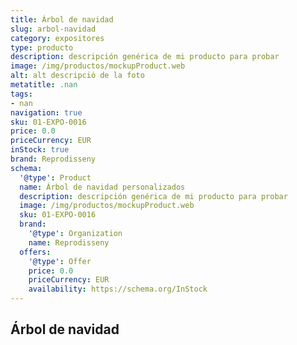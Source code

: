```yaml
---
title: Árbol de navidad
slug: arbol-navidad
category: expositores
type: producto
description: descripción genérica de mi producto para probar
image: /img/productos/mockupProduct.web
alt: alt descripció de la foto
metatitle: .nan
tags:
- nan
navigation: true
sku: 01-EXPO-0016
price: 0.0
priceCurrency: EUR
inStock: true
brand: Reprodisseny
schema:
  '@type': Product
  name: Árbol de navidad personalizados
  description: descripción genérica de mi producto para probar
  image: /img/productos/mockupProduct.web
  sku: 01-EXPO-0016
  brand:
    '@type': Organization
    name: Reprodisseny
  offers:
    '@type': Offer
    price: 0.0
    priceCurrency: EUR
    availability: https://schema.org/InStock
---
```


## Árbol de navidad

